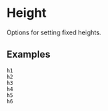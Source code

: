 # Height

Options for setting fixed heights.

## Examples

<div class="pa3 ba b-gray-300 mb4">
    <div class="tp-grid">
        <div class="tp-col tp-col--2">
            <div>
                <div class="h1 bg-gray bb b-blue"></div>
                <code class="mt1 clipboard">h1</code>
            </div>
        </div>
        <div class="tp-col tp-col--2">
            <div>
                <div class="h2 bg-gray bb b-blue"></div>
                <code class="mt1 clipboard">h2</code>
            </div>
        </div>
        <div class="tp-col tp-col--2">
            <div>
                <div class="h3 bg-gray bb b-blue"></div>
                <code class="mt1 clipboard">h3</code>
            </div>
        </div>
        <div class="tp-col tp-col--2">
            <div>
                <div class="h4 bg-gray bb b-blue"></div>
                <code class="mt1 clipboard">h4</code>
            </div>
        </div>
        <div class="tp-col tp-col--2">
            <div>
                <div class="h5 bg-gray bb b-blue"></div>
                <code class="mt1 clipboard">h5</code>
            </div>
        </div>
        <div class="tp-col tp-col--2">
            <div>
                <div class="h6 bg-gray bb b-blue"></div>
                <code class="mt1 clipboard">h6</code>
            </div>
        </div>
    </div>
</div>

